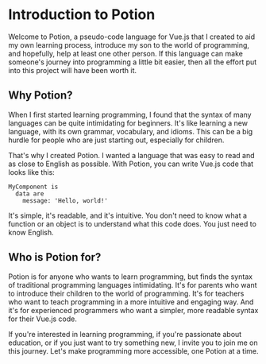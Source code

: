 # Introduction to Potion

Welcome to Potion, a pseudo-code language for Vue.js that I created to aid my own learning process, introduce my son to the world of programming, and hopefully, help at least one other person. If this language can make someone's journey into programming a little bit easier, then all the effort put into this project will have been worth it.

## Why Potion?

When I first started learning programming, I found that the syntax of many languages can be quite intimidating for beginners. It's like learning a new language, with its own grammar, vocabulary, and idioms. This can be a big hurdle for people who are just starting out, especially for children.

That's why I created Potion. I wanted a language that was easy to read and as close to English as possible. With Potion, you can write Vue.js code that looks like this:

```potion
MyComponent is
  data are
    message: 'Hello, world!'
```

It's simple, it's readable, and it's intuitive. You don't need to know what a function or an object is to understand what this code does. You just need to know English.

## Who is Potion for?

Potion is for anyone who wants to learn programming, but finds the syntax of traditional programming languages intimidating. It's for parents who want to introduce their children to the world of programming. It's for teachers who want to teach programming in a more intuitive and engaging way. And it's for experienced programmers who want a simpler, more readable syntax for their Vue.js code.

If you're interested in learning programming, if you're passionate about education, or if you just want to try something new, I invite you to join me on this journey. Let's make programming more accessible, one Potion at a time.
